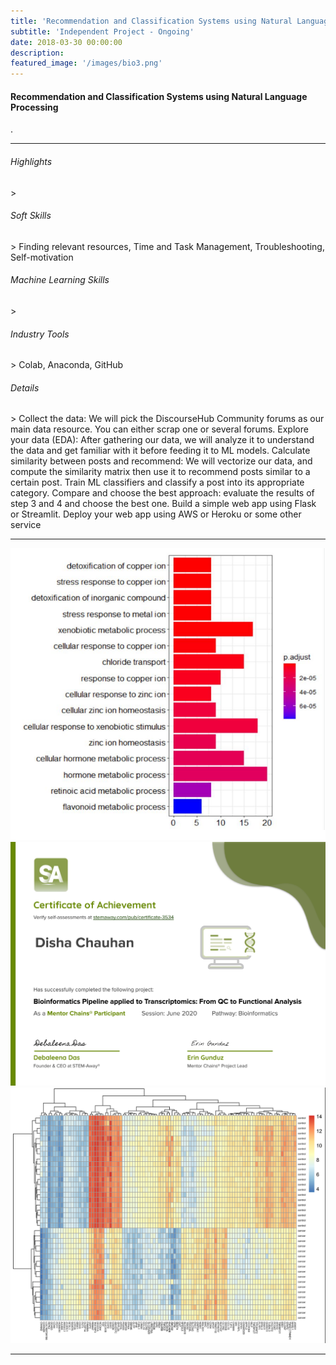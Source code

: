 ```yaml
---
title: 'Recommendation and Classification Systems using Natural Language Processing'
subtitle: 'Independent Project - Ongoing'
date: 2018-03-30 00:00:00
description: 
featured_image: '/images/bio3.png'
---
```


<h4>Recommendation and Classification Systems using Natural Language Processing</h4>

. 

<hr>
  
<h6> Highlights </h6>
> 

<h6> Soft Skills </h6>
> Finding relevant resources, Time and Task Management, Troubleshooting, Self-motivation

<h6> Machine Learning Skills </h6>
> 
<h6> Industry Tools </h6>
> Colab, Anaconda, GitHub

<h6> Details </h6>
> Collect the data: We will pick the DiscourseHub Community forums as our main data resource. You can either scrap one or several forums.
Explore your data (EDA): After gathering our data, we will analyze it to understand the data and get familiar with it before feeding it to ML models.
Calculate similarity between posts and recommend: We will vectorize our data, and compute the similarity matrix then use it to recommend posts similar to a certain post.
Train ML classifiers and classify a post into its appropriate category.
Compare and choose the best approach: evaluate the results of step 3 and 4 and choose the best one.
Build a simple web app using Flask or Streamlit.
Deploy your web app using AWS or Heroku or some other service

---

<div class="gallery" data-columns="2">
	<img src="/images/bio.PNG">
	<img src="/images/sa-certificate.png">
	<img src="/images/heatmap3.png">
</div>


---
